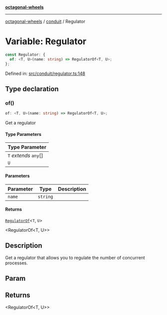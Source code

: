 [**octagonal-wheels**](../../../../README.md)

***

[octagonal-wheels](../../../../globals.md) / [conduit](../README.md) / Regulator

# Variable: Regulator

```ts
const Regulator: {
  of: <T, U>(name: string) => RegulatorOf<T, U>;
};
```

Defined in: [src/conduit/regulator.ts:148](https://github.com/vrtmrz/octagonal-wheels/blob/main/src/conduit/regulator.ts#L148)

## Type declaration

### of()

```ts
of: <T, U>(name: string) => RegulatorOf<T, U>;
```

Get a regulator

#### Type Parameters

| Type Parameter |
| ------ |
| `T` *extends* `any`[] |
| `U` |

#### Parameters

| Parameter | Type | Description |
| ------ | ------ | ------ |
| `name` | `string` |  |

#### Returns

[`RegulatorOf`](../interfaces/RegulatorOf.md)\<`T`, `U`\>

<RegulatorOf<T, U>>

## Description

Get a regulator that allows you to regulate the number of concurrent processes.

## Param

## Returns

<RegulatorOf<T, U>>
